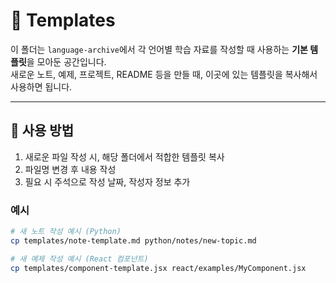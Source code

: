 # 📝 Templates

이 폴더는 `language-archive`에서 각 언어별 학습 자료를 작성할 때 사용하는 **기본 템플릿**을 모아둔 공간입니다.  
새로운 노트, 예제, 프로젝트, README 등을 만들 때, 이곳에 있는 템플릿을 복사해서 사용하면 됩니다.

---

## 📑 사용 방법
1. 새로운 파일 작성 시, 해당 폴더에서 적합한 템플릿 복사
2. 파일명 변경 후 내용 작성
3. 필요 시 주석으로 작성 날짜, 작성자 정보 추가

### 예시
```bash
# 새 노트 작성 예시 (Python)
cp templates/note-template.md python/notes/new-topic.md

# 새 예제 작성 예시 (React 컴포넌트)
cp templates/component-template.jsx react/examples/MyComponent.jsx

